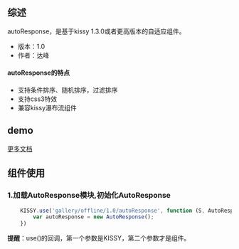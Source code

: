## 综述

autoResponse，是基于kissy 1.3.0或者更高版本的自适应组件。

* 版本：1.0
* 作者：达峰


#### autoResponse的特点


* 支持条件排序、随机排序，过滤排序
* 支持css3特效
* 兼容kissy瀑布流组件

## demo

[更多文档](http://xudafeng.github.com/autoResponse/)

## 组件使用





### 1.加载AutoResponse模块,初始化AutoResponse

```javascript
    KISSY.use('gallery/offline/1.0/autoResponse', function (S, AutoResponse) {
        var autoResponse = new AutoResponse();
    })
```
**提醒**：use()的回调，第一个参数是KISSY，第二个参数才是组件。
